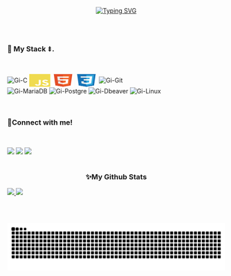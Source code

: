 
<div>
  <p align="center">
<a href="https://git.io/typing-svg"><img src="https://readme-typing-svg.herokuapp.com?font=Bebas+Neue&weight=500&size=23&pause=1000&color=B231F7&width=435&lines=HELLO+%F0%9F%91%8B%2C+I'm+Gildean+Monteiro+:D;‡+Be+welcome!+^_^+‡" alt="Typing SVG" /></a>
</p>
</div>
<br>

#


  <h3 align="left">
      🎯 My Stack ⇟.
    </h3>
  <div style="display: inline_block">
<br>
   <p align="left"> 
      <img align="center" alt="Gi-C" height="30" width="50" src="https://cdn.jsdelivr.net/gh/devicons/devicon@latest/icons/c/c-original.svg">
      <img align="center" alt="Gi-Js" height="30" width="50" src="https://raw.githubusercontent.com/devicons/devicon/master/icons/javascript/javascript-plain.svg">
      <img align="center" alt="Gi-HTML" height="30" width="50" src="https://raw.githubusercontent.com/devicons/devicon/master/icons/html5/html5-original.svg">
      <img align="center" alt="Gi-CSS" height="30" width="50" src="https://raw.githubusercontent.com/devicons/devicon/master/icons/css3/css3-original.svg">
      <img align="center" alt="Gi-Git" height="30" width="50" src="https://cdn.jsdelivr.net/gh/devicons/devicon@latest/icons/git/git-original.svg">
         <br>
      <img align="center" alt="Gi-MariaDB" height="30" width="50" src="https://cdn.jsdelivr.net/gh/devicons/devicon@latest/icons/mariadb/mariadb-original.svg">
      <img align="center" alt="Gi-Postgre" height="30" width="50" src="https://cdn.jsdelivr.net/gh/devicons/devicon@latest/icons/postgresql/postgresql-original.svg">
      <img align="center" alt="Gi-Dbeaver" height="30" width="50" src="https://cdn.jsdelivr.net/gh/devicons/devicon@latest/icons/dbeaver/dbeaver-original.svg">
      <img align="center" alt="Gi-Linux" height="30" width="50" src="https://cdn.jsdelivr.net/gh/devicons/devicon@latest/icons/linux/linux-original.svg">
   </p>
</div>
<br>
 <h3 align="left">
     📲Connect with me!
 </h3>
<br>
  <div>
    <p align="left">
      <a href="https://www.linkedin.com/in/gildean-monteiro-do-nascimento-55aa252b3/" target="_blank"><img src="https://img.shields.io/badge/-LinkedIn-%230077B5?style=for-the-badge&logo=linkedin&logoColor=white" target="_blank"></a> 
      <a href = "mailto:gmonteiro0808@gmail.com"><img src="https://img.shields.io/badge/-Gmail-%23333?style=for-the-badge&logo=gmail&logoColor=white" target="_blank"></a>
      <a href="https://instagram.com/gil_dkaiser" target="_blank"><img src="https://img.shields.io/badge/-Instagram-%23E4405F?style=for-the-badge&logo=instagram&logoColor=white" target="_blank"></a>
     </p>
  </div>

#

<div>
<h3 align="center">
  ✨My Github Stats
</h3>

   <p align="left">
      <a href="https://github.com/Everett-gi">
      <img height="180em" src="https://github-readme-stats.vercel.app/api?username=Everett-gi&show_icons=true&rank_icons=github&theme=dracula&include_all_commits=true&count_private=true&rank_icon=github"/>
      <img height="180em" src="https://github-readme-stats.vercel.app/api/top-langs/?username=Everett-gi&layout=compact&langs_count=16&theme=dracula"/>
      </p>
</div>
<br>
<br>    

   ![Snake animation](https://github.com/Everett-gi/Everret-gi/blob/output/github-contribution-grid-snake-dark.svg)

  

